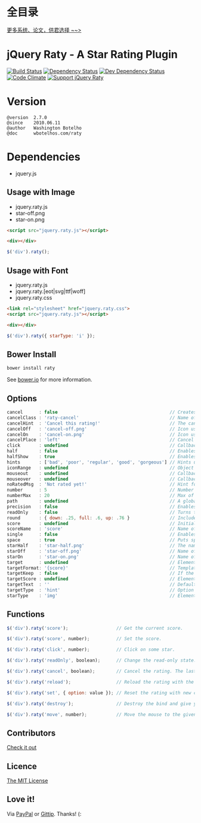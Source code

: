 # 全目录

[更多系统、论文，供君选择 ~~>](https://www.yuque.com/wisebit/blog)
# jQuery Raty - A Star Rating Plugin

[![Build Status](https://img.shields.io/travis/wbotelhos/raty/master.svg)](https://travis-ci.org/wbotelhos/raty "Travis CI")
[![Dependency Status](https://david-dm.org/wbotelhos/raty.svg)](https://david-dm.org/wbotelhos/raty "Dependency Status")
[![Dev Dependency Status](https://david-dm.org/wbotelhos/raty/dev-status.svg)](https://david-dm.org/wbotelhos/raty#info=devDependencies "Dev Dependency Status")
[![Code Climate](https://codeclimate.com/github/wbotelhos/raty.png)](https://codeclimate.com/github/wbotelhos/raty "Code Climate")
[![Support jQuery Raty](http://img.shields.io/gittip/wbotelhos.svg)](https://www.gittip.com/wbotelhos "Git Tip")

# Version

```
@version  2.7.0
@since    2010.06.11
@author   Washington Botelho
@doc      wbotelhos.com/raty
```

# Dependencies

+ jquery.js

## Usage with Image

- jquery.raty.js
- star-off.png
- star-on.png

```html
<script src="jquery.raty.js"></script>

<div></div>
```

```js
$('div').raty();
```

## Usage with Font

- jquery.raty.js
- jquery.raty.[eot|svg|ttf|woff]
- jquery.raty.css

```html
<link rel="stylesheet" href="jquery.raty.css">
<script src="jquery.raty.js"></script>

<div></div>
```

```js
$('div').raty({ starType: 'i' });
```

## Bower Install

```js
bower install raty
```

See [bower.io](http://bower.io) for more information.

## Options

```js
cancel      : false                                          // Creates a cancel button to cancel the rating.
cancelClass : 'raty-cancel'                                  // Name of cancel's class.
cancelHint  : 'Cancel this rating!'                          // The cancel's button hint.
cancelOff   : 'cancel-off.png'                               // Icon used on active cancel.
cancelOn    : 'cancel-on.png'                                // Icon used inactive cancel.
cancelPlace : 'left'                                         // Cancel's button position.
click       : undefined                                      // Callback executed on rating click.
half        : false                                          // Enables half star selection.
halfShow    : true                                           // Enables half star display.
hints       : ['bad', 'poor', 'regular', 'good', 'gorgeous'] // Hints used on each star.
iconRange   : undefined                                      // Object list with position and icon on and off to do a mixed icons.
mouseout    : undefined                                      // Callback executed on mouseout.
mouseover   : undefined                                      // Callback executed on mouseover.
noRatedMsg  : 'Not rated yet!'                               // Hint for no rated elements when it's readOnly.
number      : 5                                              // Number of stars that will be presented.
numberMax   : 20                                             // Max of star the option number can creates.
path        : undefined                                      // A global locate where the icon will be looked.
precision   : false                                          // Enables the selection of a precision score.
readOnly    : false                                          // Turns the rating read-only.
round       : { down: .25, full: .6, up: .76 }               // Included values attributes to do the score round math.
score       : undefined                                      // Initial rating.
scoreName   : 'score'                                        // Name of the hidden field that holds the score value.
single      : false                                          // Enables just a single star selection.
space       : true                                           // Puts space between the icons.
starHalf    : 'star-half.png'                                // The name of the half star image.
starOff     : 'star-off.png'                                 // Name of the star image off.
starOn      : 'star-on.png'                                  // Name of the star image on.
target      : undefined                                      // Element selector where the score will be displayed.
targetFormat: '{score}'                                      // Template to interpolate the score in.
targetKeep  : false                                          // If the last rating value will be keeped after mouseout.
targetScore : undefined                                      // Element selector where the score will be filled, instead of creating a new hidden field (scoreName option).
targetText  : ''                                             // Default text setted on target.
targetType  : 'hint'                                         // Option to choose if target will receive hint o 'score' type.
starType    : 'img'                                          // Element used to represent a star.
```

## Functions

```js
$('div').raty('score');                  // Get the current score.

$('div').raty('score', number);          // Set the score.

$('div').raty('click', number);          // Click on some star.

$('div').raty('readOnly', boolean);      // Change the read-only state.

$('div').raty('cancel', boolean);        // Cancel the rating. The last param force the click callback.

$('div').raty('reload');                 // Reload the rating with the current configuration.

$('div').raty('set', { option: value }); // Reset the rating with new configurations.

$('div').raty('destroy');                // Destroy the bind and give you the raw element.

$('div').raty('move', number);           // Move the mouse to the given score point position.
```

## Contributors

[Check it out](http://github.com/wbotelhos/raty/graphs/contributors)

## Licence

[The MIT License](http://opensource.org/licenses/MIT)

## Love it!

Via [PayPal](https://www.paypal.com/cgi-bin/webscr?cmd=_donations&business=X8HEP2878NDEG&item_name=jQuery%20Raty) or [Gittip](http://www.gittip.com/wbotelhos). Thanks! (:
